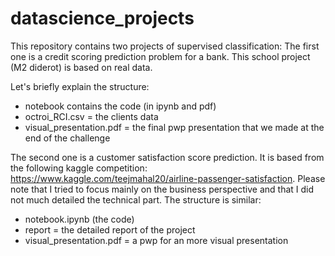 # datascience_projects

This repository contains two projects of supervised classification:
The first one is a credit scoring prediction problem for a bank. This school project (M2 diderot) is based on real data.

Let's briefly explain the structure:
- notebook contains the code (in ipynb and pdf)
- octroi_RCI.csv = the clients data
- visual_presentation.pdf = the final pwp presentation that we made at the end of the challenge

The second one is a customer satisfaction score prediction. It is based from the following kaggle competition: https://www.kaggle.com/teejmahal20/airline-passenger-satisfaction. Please note that I tried to focus mainly on the business perspective and that I did not much detailed the technical part.
The structure is similar:
- notebook.ipynb (the code)
- report = the detailed report of the project
- visual_presentation.pdf = a pwp for an more visual presentation
